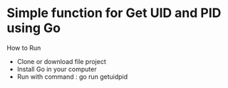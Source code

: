 # Simple function for Get UID and PID using Go

How to Run
- Clone or download file project
- Install Go in your computer
- Run with command : go run getuidpid

